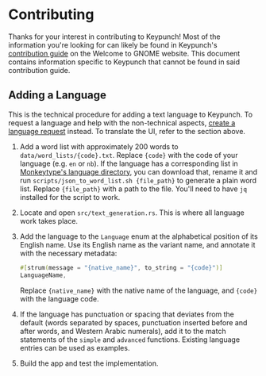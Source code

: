 # Contributing

Thanks for your interest in contributing to Keypunch! Most of the information you're looking for can likely be found in Keypunch's [contribution guide](https://welcome.gnome.org/app/Keypunch) on the Welcome to GNOME website. This document contains information specific to Keypunch that cannot be found in said contribution guide.

## Adding a Language

This is the technical procedure for adding a text language to Keypunch. To request a language and help with the non-technical aspects, [create a language request](https://github.com/bragefuglseth/keypunch/issues/new?assignees=&labels=new+language&projects=&template=language_request.yaml&title=%5BLanguage+Request%5D%3A+) instead. To translate the UI, refer to the section above.

1. Add a word list with approximately 200 words to `data/word_lists/{code}.txt`. Replace `{code}` with the code of your language (e.g. `en` or `nb`). If the language has a corresponding list in [Monkeytype's language directory](https://github.com/monkeytypegame/monkeytype/tree/master/frontend/static/languages), you can download that, rename it and run `scripts/json_to_word_list.sh {file_path}` to generate a plain word list. Replace `{file_path}` with a path to the file. You'll need to have `jq` installed for the script to work.
3. Locate and open `src/text_generation.rs`. This is where all language work takes place.
4. Add the language to the `Language` enum at the alphabetical position of its English name. Use its English name as the variant name, and annotate it with the necessary metadata:

   ```rust
   #[strum(message = "{native_name}", to_string = "{code}")]
   LanguageName,
   ```

   Replace `{native_name}` with the native name of the language, and `{code}` with the language code.

5. If the language has punctuation or spacing that deviates from the default (words separated by spaces, punctuation inserted before and after words, and Western Arabic numerals), add it to the match statements of the `simple` and `advanced` functions. Existing language entries can be used as examples.

6. Build the app and test the implementation.
